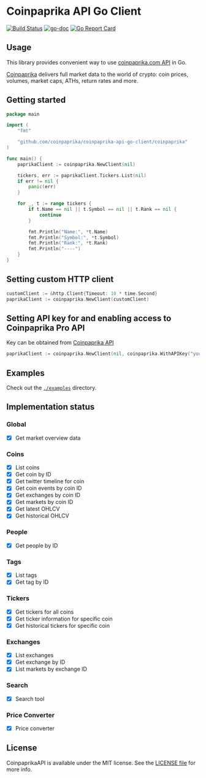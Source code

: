 # Coinpaprika API Go Client

[![Build Status](https://travis-ci.org/coinpaprika/coinpaprika-api-go-client.svg?branch=master)](https://travis-ci.org/coinpaprika/coinpaprika-api-go-client)
[![go-doc](https://godoc.org/github.com/coinpaprika/coinpaprika-api-go-client?status.svg)](https://godoc.org/github.com/coinpaprika/coinpaprika-api-go-client/coinpaprika)
[![Go Report Card](https://goreportcard.com/badge/github.com/coinpaprika/coinpaprika-api-go-client)](https://goreportcard.com/report/github.com/coinpaprika/coinpaprika-api-go-client)


## Usage

This library provides convenient way to use [coinpaprika.com API](https://api.coinpaprika.com/) in Go.

[Coinpaprika](https://coinpaprika.com) delivers full market data to the world of crypto: coin prices, volumes, market caps, ATHs, return rates and more.

## Getting started

```go
package main

import (
	"fmt"

	"github.com/coinpaprika/coinpaprika-api-go-client/coinpaprika"
)

func main() {
	paprikaClient := coinpaprika.NewClient(nil)

	tickers, err := paprikaClient.Tickers.List(nil)
	if err != nil {
		panic(err)
	}

	for _, t := range tickers {
		if t.Name == nil || t.Symbol == nil || t.Rank == nil {
			continue
		}

		fmt.Println("Name:", *t.Name)
		fmt.Println("Symbol:", *t.Symbol)
		fmt.Println("Rank:", *t.Rank)
		fmt.Println("----")
	}
}
```

## Setting custom HTTP client

```go
customClient := &http.Client{Timeout: 10 * time.Second}
paprikaClient := coinpaprika.NewClient(customClient)
```

## Setting API key for and enabling access to Coinpaprika Pro API
Key can be obtained from [Coinpaprika API](https://coinpaprika.com/api/)

```go
paprikaClient := coinpaprika.NewClient(nil, coinpaprika.WithAPIKey("your_api_key_goes_here"))
```

## Examples

Check out the [`./examples`](./examples) directory.


## Implementation status

### Global
- [x] Get market overview data

### Coins
- [x] List coins
- [x] Get coin by ID
- [x] Get twitter timeline for coin
- [x] Get coin events by coin ID
- [x] Get exchanges by coin ID
- [x] Get markets by coin ID
- [x] Get latest OHLCV
- [x] Get historical OHLCV

### People
- [x] Get people by ID

### Tags
- [x] List tags
- [x] Get tag by ID

### Tickers 
- [x] Get tickers for all coins
- [x] Get ticker information for specific coin
- [x] Get historical tickers for specific coin

### Exchanges
- [x] List exchanges
- [x] Get exchange by ID
- [x] List markets by exchange ID

### Search
- [x] Search tool

### Price Converter
- [x] Price converter


## License

CoinpaprikaAPI is available under the MIT license. See the [LICENSE file](./LICENSE.md) for more info.
